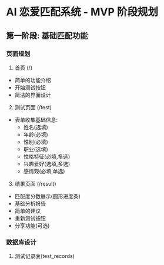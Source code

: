 # AI 恋爱匹配系统 - MVP 阶段规划

## 第一阶段: 基础匹配功能

### 页面规划

1. 首页 (/)

- 简单的功能介绍
- 开始测试按钮
- 简洁的界面设计

2. 测试页面 (/test)

- 表单收集基础信息:
  - 姓名(选填)
  - 年龄(必填)
  - 性别(必填)
  - 职业(选填)
  - 性格特征(必填,多选)
  - 兴趣爱好(选填,多选)
  - 感情观(必填,单选)

3. 结果页面 (/result)

- 匹配度分数展示(圆形进度条)
- 基础分析报告
- 简单的建议
- 重新测试按钮
- 分享功能(可选)

### 数据库设计

1. 测试记录表(test_records)
